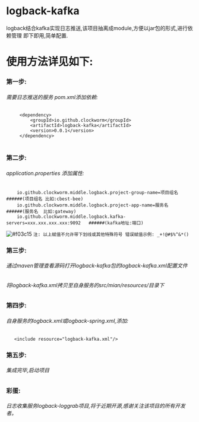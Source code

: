 # logback-kafka
logback结合kafka实现日志推送,该项目抽离成module,方便以jar包的形式,进行依赖管理
即下即用,简单配置.

# 使用方法详见如下:
### 第一步:
###### 需要日志推送的服务 pom.xml添加依赖:
   ```  
        <dependency>
            <groupId>io.github.clockworm</groupId>
            <artifactId>logback-kafka</artifactId>
            <version>0.0.1</version>
        </dependency>
   ```
#
### 第二步:
###### application.properties 添加属性:
        io.github.clockworm.middle.logback.project-group-name=项目组名          ######(项目组名 比如:cbest-bee)
        io.github.clockworm.middle.logback.project-app-name=服务名              ######(服务名  比如:gateway)
        io.github.clockworm.middle.logback.kafka-servers=xxx.xxx.xxx.xxx:9092   ######(kafka地址:端口)
  ![#f03c15](https://placehold.it/15/f03c15/000000?text=+) `注: 以上赋值不允许带下划线或其他特殊符号 错误赋值示例: _+!@#$%^&*()`
### 第三步:
######   通过maven管理查看源码打开logback-kafka包的logback-kafka.xml配置文件
######   将logback-kafka.xml拷贝至自身服务的src/mian/resources/目录下

### 第四步:
######   自身服务的logback.xml或logback-spring.xml,添加:
       <include resource="logback-kafka.xml"/>

### 第五步:
######   集成完毕,启动项目
### 彩蛋:
######   日志收集服务logback-loggrab项目,将于近期开源,感谢关注该项目的所有开发者。
